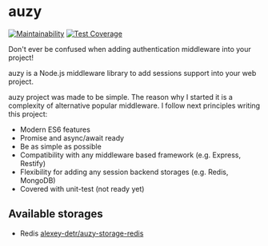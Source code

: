 # auzy

[![Maintainability](https://api.codeclimate.com/v1/badges/dc7769e214a244cb68aa/maintainability)](https://codeclimate.com/github/alexey-detr/auzy/maintainability) [![Test Coverage](https://api.codeclimate.com/v1/badges/dc7769e214a244cb68aa/test_coverage)](https://codeclimate.com/github/alexey-detr/auzy/test_coverage)

Don't ever be confused when adding authentication middleware into your project!

auzy is a Node.js middleware library to add sessions support into your web project.

auzy project was made to be simple. The reason why I started it is a complexity of alternative popular middleware. I follow next principles writing this project:

- Modern ES6 features
- Promise and async/await ready
- Be as simple as possible
- Compatibility with any middleware based framework (e.g. Express, Restify)
- Flexibility for adding any session backend storages (e.g. Redis, MongoDB)
- Covered with unit-test (not ready yet)

## Available storages

- Redis [alexey-detr/auzy-storage-redis](https://github.com/alexey-detr/auzy-storage-redis)
